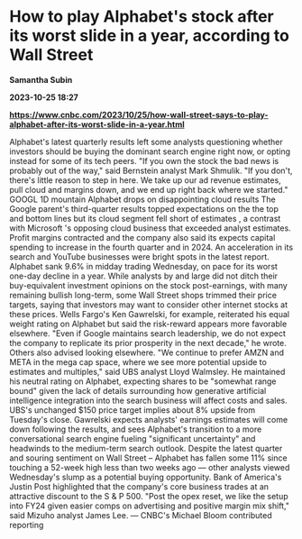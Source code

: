 # How to play Alphabet's stock after its worst slide in a year, according to Wall Street
**Samantha Subin**

**2023-10-25 18:27**

**https://www.cnbc.com/2023/10/25/how-wall-street-says-to-play-alphabet-after-its-worst-slide-in-a-year.html**

Alphabet's latest quarterly results left some analysts questioning whether investors should be buying the dominant search engine right now, or opting instead for some of its tech peers. "If you own the stock the bad news is probably out of the way," said Bernstein analyst Mark Shmulik. "If you don't, there's little reason to step in here. We take up our ad revenue estimates, pull cloud and margins down, and we end up right back where we started." GOOGL 1D mountain Alphabet drops on disappointing cloud results The Google parent's third-quarter results topped expectations on the the top and bottom lines but its cloud segment fell short of estimates , a contrast with Microsoft 's opposing cloud business that exceeded analyst estimates. Profit margins contracted and the company also said its expects capital spending to increase in the fourth quarter and in 2024. An acceleration in its search and YouTube businesses were bright spots in the latest report. Alphabet sank 9.6% in midday trading Wednesday, on pace for its worst one-day decline in a year. While analysts by and large did not ditch their buy-equivalent investment opinions on the stock post-earnings, with many remaining bullish long-term, some Wall Street shops trimmed their price targets, saying that investors may want to consider other internet stocks at these prices. Wells Fargo's Ken Gawrelski, for example, reiterated his equal weight rating on Alphabet but said the risk-reward appears more favorable elsewhere. "Even if Google maintains search leadership, we do not expect the company to replicate its prior prosperity in the next decade," he wrote. Others also advised looking elsewhere. "We continue to prefer AMZN and META in the mega cap space, where we see more potential upside to estimates and multiples," said UBS analyst Lloyd Walmsley. He maintained his neutral rating on Alphabet, expecting shares to be "somewhat range bound" given the lack of details surrounding how generative artificial intelligence integration into the search business will affect costs and sales. UBS's unchanged $150 price target implies about 8% upside from Tuesday's close. Gawrelski expects analysts' earnings estimates will come down following the results, and sees Alphabet's transition to a more conversational search engine fueling "significant uncertainty" and headwinds to the medium-term search outlook. Despite the latest quarter and souring sentiment on Wall Street – Alphabet has fallen some 11% since touching a 52-week high less than two weeks ago — other analysts viewed Wednesday's slump as a potential buying opportunity. Bank of America's Justin Post highlighted that the company's core business trades at an attractive discount to the S & P 500. "Post the opex reset, we like the setup into FY24 given easier comps on advertising and positive margin mix shift," said Mizuho analyst James Lee. — CNBC's Michael Bloom contributed reporting